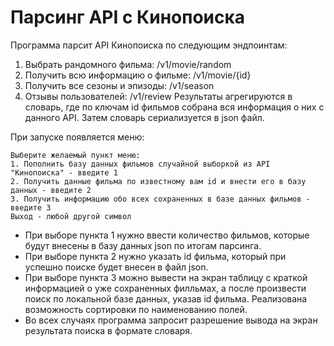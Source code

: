 # Парсинг API с Кинопоиска
Программа парсит API Кинопоиска по следующим эндпоинтам:
1. Выбрать рандомного фильма: /v1/movie/random
2. Получить всю информацию о фильме: /v1/movie/{id}
3. Получить все сезоны и эпизоды: /v1/season
4. Отзывы пользователей: /v1/review
Результаты агрегируются в словарь, где по ключам id фильмов собрана вся информация о них с данного API.
Затем словарь сериализуется в json файл.

При запуске появляется меню:
```
Выберите желаемый пункт меню:
1. Пополнить базу данных фильмов случайной выборкой из API "Кинопоиска" - введите 1
2. Получить данные фильма по известному вам id и внести его в базу данных - введите 2
3. Получить информацию обо всех сохраненных в базе данных фильмов - введите 3
Выход - любой другой символ
```

- При выборе пункта 1 нужно ввести количество фильмов, которые будут внесены в базу данных json по итогам парсинга.
- При выборе пункта 2 нужно указать id фильма, который при успешно поиске будет внесен в файл json.
- При выборе пункта 3 можно вывести на экран таблицу с краткой информацией о уже сохраненных филльмах, а после произвести поиск по локальной базе данных,
указав id фильма. Реализована возможность сортировки по наименованию полей.
- Во всех случаях программа запросит разрешение вывода на экран результата поиска в формате словаря.  
